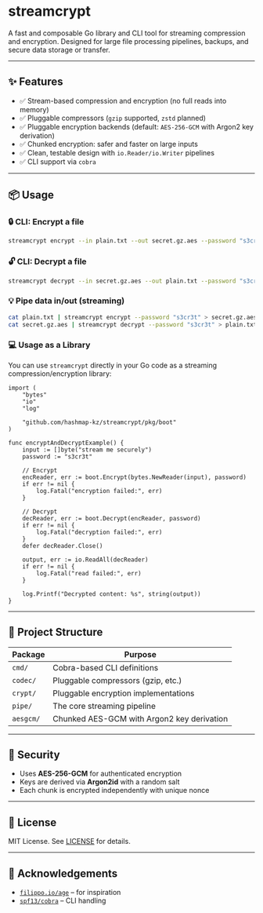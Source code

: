# streamcrypt

A fast and composable Go library and CLI tool for streaming compression and encryption. Designed for large file
processing pipelines, backups, and secure data storage or transfer.

---

## ✨ Features

- ✅ Stream-based compression and encryption (no full reads into memory)
- ✅ Pluggable compressors (`gzip` supported, `zstd` planned)
- ✅ Pluggable encryption backends (default: `AES-256-GCM` with Argon2 key derivation)
- ✅ Chunked encryption: safer and faster on large inputs
- ✅ Clean, testable design with `io.Reader/io.Writer` pipelines
- ✅ CLI support via `cobra`

---

## 📦 Usage

### 🔒 CLI: Encrypt a file

```bash
streamcrypt encrypt --in plain.txt --out secret.gz.aes --password "s3cr3t"
```

### 🔓 CLI: Decrypt a file

```bash
streamcrypt decrypt --in secret.gz.aes --out plain.txt --password "s3cr3t"
```

### 💡 Pipe data in/out (streaming)

```bash
cat plain.txt | streamcrypt encrypt --password "s3cr3t" > secret.gz.aes
cat secret.gz.aes | streamcrypt decrypt --password "s3cr3t" > plain.txt
```

### 💻 Usage as a Library

You can use `streamcrypt` directly in your Go code as a streaming compression/encryption library:

```
import (
    "bytes"
    "io"
    "log"

    "github.com/hashmap-kz/streamcrypt/pkg/boot"
)

func encryptAndDecryptExample() {
    input := []byte("stream me securely")
    password := "s3cr3t"

    // Encrypt
    encReader, err := boot.Encrypt(bytes.NewReader(input), password)
    if err != nil {
        log.Fatal("encryption failed:", err)
    }

    // Decrypt
    decReader, err := boot.Decrypt(encReader, password)
    if err != nil {
        log.Fatal("decryption failed:", err)
    }
    defer decReader.Close()

    output, err := io.ReadAll(decReader)
    if err != nil {
        log.Fatal("read failed:", err)
    }

    log.Printf("Decrypted content: %s", string(output))
}
```

---

## 🧩 Project Structure

| Package   | Purpose                                    |
|-----------|--------------------------------------------|
| `cmd/`    | Cobra-based CLI definitions                |
| `codec/`  | Pluggable compressors (gzip, etc.)         |
| `crypt/`  | Pluggable encryption implementations       |
| `pipe/`   | The core streaming pipeline                |
| `aesgcm/` | Chunked AES-GCM with Argon2 key derivation |

---

## 🔐 Security

- Uses **AES-256-GCM** for authenticated encryption
- Keys are derived via **Argon2id** with a random salt
- Each chunk is encrypted independently with unique nonce

---

## 📄 License

MIT License. See [LICENSE](./LICENSE) for details.

---

## 🙌 Acknowledgements

- [`filippo.io/age`](https://pkg.go.dev/filippo.io/age) – for inspiration
- [`spf13/cobra`](https://github.com/spf13/cobra) – CLI handling
